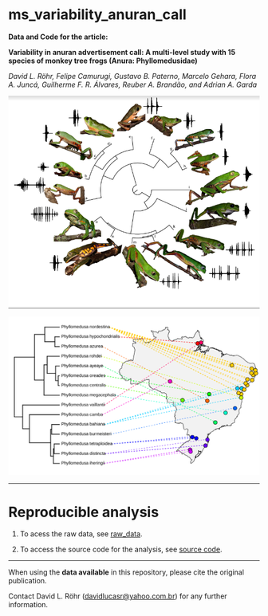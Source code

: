 # ms_variability_anuran_call

__Data and Code for the article:__ 

__Variability in anuran advertisement call: A multi-level study with 15 species of monkey tree frogs (Anura: Phyllomedusidae)__

_David L. Röhr, Felipe Camurugi, Gustavo B. Paterno, Marcelo Gehara, Flora A. Juncá,
Guilherme F. R. Álvares, Reuber A. Brandão, and Adrian A. Garda_

![](images/phylogeny.png)

![](images/map_to_phylo.png)

***

# Reproducible analysis

1. To acess the raw data, see [raw_data]().

2. To access the source code for the analysis, see 
[source code]().


***

When using the __data available__ in this repository, please cite the original publication.  

Contact David L. Röhr (davidlucasr@yahoo.com.br) for any further information.  

